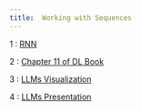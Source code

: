 ```yaml
---
title:  Working with Sequences
---
```


1
: [RNN](https://d2l.ai/chapter_recurrent-neural-networks/sequence.html)

2
: [Chapter 11 of DL Book](https://fumdrive.um.ac.ir/index.php/s/tbdbtwzCkqbMoGD)

3
: [LLMs Visualization](https://bbycroft.net/llm)

4
: [LLMs Presentation](https://www.canva.com/design/DAF5a0uiihg/ogI4UsGlIMTEPyNb90uArA/view?utm_content=DAF5a0uiihg&utm_campaign=designshare&utm_medium=link&utm_source=editor)

<!-- ```
T = 10
tau = 3
time = torch.arange(1, T + 1, dtype=torch.float32)
x = torch.sin(0.01 * time) + torch.randn(T) * 0.2
features = [x[i : T-tau+i] for i in range(tau)]
print(features)

features = torch.stack(features, 1)
labels = x[tau:].reshape((-1, 1))
features, labels
``` -->